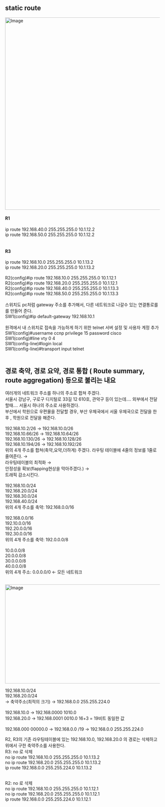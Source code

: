 ## static route

<img width="1013" height="623" alt="Image" src="https://github.com/user-attachments/assets/b427934d-27c6-4e39-b63b-9b37b8a4b1c3" />

#### R1 <br/>
ip route 192.168.40.0 255.255.255.0 10.1.12.2<br/>
ip route 192.168.50.0 255.255.255.0 10.1.12.2<br/>
<br/>
#### R3<br/>
ip route 192.168.10.0 255.255.255.0 10.1.13.2<br/>
ip route 192.168.20.0 255.255.255.0 10.1.13.2<br/>
<br/>
R2(config)#ip route 192.168.10.0 255.255.255.0 10.1.12.1<br/>
R2(config)#ip route 192.168.20.0 255.255.255.0 10.1.12.1<br/>
R2(config)#ip route 192.168.40.0 255.255.255.0 10.1.13.3<br/>
R2(config)#ip route 192.168.50.0 255.255.255.0 10.1.13.3<br/>
<br/>
스위치도 pc처럼 gateway 주소를 추가해서, 다른 네트워크로 나갈수 있는 연결통로를를 만들어 준다.<br/>
SW1(config)#ip default-gateway 192.168.10.1<br/>
<br/>
원격에서 내 스위치로 접속을 가능하게 하기 위한 telnet 서버 설정 및 사용자 계정 추가<br/>
SW1(config)#username ccnp privilege 15 password cisco<br/>
SW1(config)#line vty 0 4<br/>
SW1(config-line)#login local<br/>
SW1(config-line)#transport input telnet<br/>
<br/>


## 경로 축약, 경로 요약, 경로 통합 ( Route summary, route aggregation) 등으로 불리는 내요
여러개의 네트워크 주소를 하나의 주소로 합쳐 주겠다.<br/>
서울시 강남구, 구로구 디지털로 33길 12 610호, 관악구 등이 있는데…. 외부에서 전달할때…. 서울시 하나의 주소로 사용하겠다.<br/>
부산에서 학원으로 우편물을 전달할 경우, 부산 우체국에서 서울 우체국으로 전달을 한 후 , 학원으로 전달을 해준다.<br/><br/>
192.168.10.2/26    → 192.168.10.0/26<br/>
192.168.10.66/26   → 192.168.10.64/26<br/>
192.168.10.130/26   → 192.168.10.128/26<br/>
192.168.10.194/26   → 192.168.10.192/26<br/>
위의 4개 주소를 합쳐(축약,요약,더하게) 주겠다. 라우팅 테이블에 4줄의 정보를 1줄로 줄여준다. →<br/>
라우팅테이블의 최적화 → <br/>
안정성을 확보(flapping현상을 막아주겠다.) → <br/>
트래픽 감소시킨다.<br/><br/>
192.168.10.0/24<br/>
192.168.20.0/24<br/>
192.168.30.0/24<br/>
192.168.40.0/24<br/>
위의 4개 주소를 축약: 192.168.0.0/16<br/><br/>
192.168.0.0/16<br/>
192.10.0.0/16<br/>
192.20.0.0/16<br/>
192.30.0.0/16<br/>
위의 4개 주소를 축약: 192.0.0.0/8<br/><br/>
10.0.0.0/8<br/>
20.0.0.0/8<br/>
30.0.0.0/8<br/>
40.0.0.0/8<br/>
위의 4개 주소: 0.0.0.0/0   ← 모든 네트워크<br/><br/>

<img width="726" height="321" alt="Image" src="https://github.com/user-attachments/assets/9324efef-526c-42e8-a0d5-acf570da4cdc" />

192.168.10.0/24<br/>
192.168.20.0/24<br/>
→ 축약주소(최적의 크기)  → 192.168.0.0 255.255.224.0<br/><br/>
192.168.10.0   → 192.168.0000 1010.0<br/>
192.168.20.0   → 192.168.0001 0010.0  16+3 = 19비트 동일한 값<br/>
<br/>
192.168.000 00000.0  → 192.168.0.0 /19 → 192.168.0.0 255.255.224.0<br/>

R2, R3의 기존 라우팅테이블에 있는 192.168.10.0, 192.168.20.0 의 경로는 삭제하고 위에서 구한 축약주소를 사용한다.<br/>
R3: no 로 삭제<br/>
no ip route 192.168.10.0 255.255.255.0 10.1.13.2<br/>
no ip route 192.168.20.0 255.255.255.0 10.1.13.2 <br/>
ip route 192.168.0.0 255.255.224.0 10.1.13.2<br/><br/>

R2: no 로 삭제<br/>
no ip route 192.168.10.0 255.255.255.0 10.1.12.1<br/>
no ip route 192.168.20.0 255.255.255.0 10.1.12.1<br/>
ip route 192.168.0.0 255.255.224.0 10.1.12.1<br/><br/>


